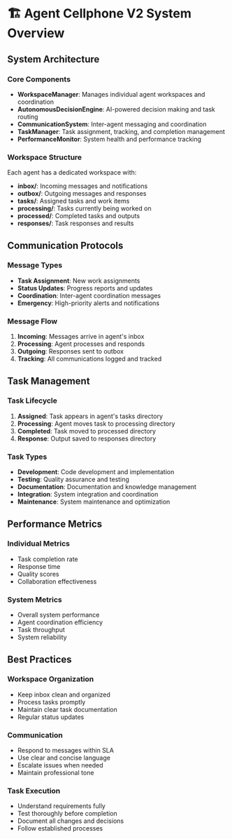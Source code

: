 # 🏗️ Agent Cellphone V2 System Overview

## System Architecture

### Core Components
- **WorkspaceManager**: Manages individual agent workspaces and coordination
- **AutonomousDecisionEngine**: AI-powered decision making and task routing
- **CommunicationSystem**: Inter-agent messaging and coordination
- **TaskManager**: Task assignment, tracking, and completion management
- **PerformanceMonitor**: System health and performance tracking

### Workspace Structure
Each agent has a dedicated workspace with:
- **inbox/**: Incoming messages and notifications
- **outbox/**: Outgoing messages and responses
- **tasks/**: Assigned tasks and work items
- **processing/**: Tasks currently being worked on
- **processed/**: Completed tasks and outputs
- **responses/**: Task responses and results

## Communication Protocols

### Message Types
- **Task Assignment**: New work assignments
- **Status Updates**: Progress reports and updates
- **Coordination**: Inter-agent coordination messages
- **Emergency**: High-priority alerts and notifications

### Message Flow
1. **Incoming**: Messages arrive in agent's inbox
2. **Processing**: Agent processes and responds
3. **Outgoing**: Responses sent to outbox
4. **Tracking**: All communications logged and tracked

## Task Management

### Task Lifecycle
1. **Assigned**: Task appears in agent's tasks directory
2. **Processing**: Agent moves task to processing directory
3. **Completed**: Task moved to processed directory
4. **Response**: Output saved to responses directory

### Task Types
- **Development**: Code development and implementation
- **Testing**: Quality assurance and testing
- **Documentation**: Documentation and knowledge management
- **Integration**: System integration and coordination
- **Maintenance**: System maintenance and optimization

## Performance Metrics

### Individual Metrics
- Task completion rate
- Response time
- Quality scores
- Collaboration effectiveness

### System Metrics
- Overall system performance
- Agent coordination efficiency
- Task throughput
- System reliability

## Best Practices

### Workspace Organization
- Keep inbox clean and organized
- Process tasks promptly
- Maintain clear task documentation
- Regular status updates

### Communication
- Respond to messages within SLA
- Use clear and concise language
- Escalate issues when needed
- Maintain professional tone

### Task Execution
- Understand requirements fully
- Test thoroughly before completion
- Document all changes and decisions
- Follow established processes 